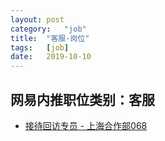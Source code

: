 ```yaml
---
layout:	post
category:	"job"
title:	"客服-岗位"
tags:	[job]
date:	2019-10-10
---
```

## 网易内推职位类别：客服
- [接待回访专员 - 上海合作部068](http://mobile.bole.netease.com/bole/boleDetail?id=17884&employeeId=346f03c3cda5f04c&key=all)
